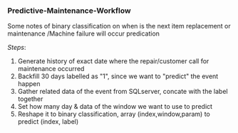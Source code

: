 ### Predictive-Maintenance-Workflow

Some notes of binary classification on when is the next item replacement or maintenance /Machine failure will occur predication

*Steps*:
1. Generate history of exact date where the repair/customer call for maintenance occurred
2. Backfill 30 days labelled as "1", since we want to "predict" the event happen
3. Gather related data of the event from SQLserver, concate with the label together
4. Set how many day & data of the window we want to use to predict
5. Reshape it to binary classification, array (index,window,param) to predict (index, label)
